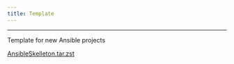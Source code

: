 ```yaml
---
title: Template
---
```


______________________________________________________________________

Template for new Ansible projects

[AnsibleSkelleton.tar.zst](/misc/AnsibleSkelleton.tar.zst)
